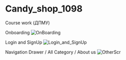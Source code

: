 # Candy_shop_1098
Course work (ДПМУ)

Onboarding
![OnBoarding](https://user-images.githubusercontent.com/44364327/120126158-f9489880-c1c3-11eb-9859-aebe0e17a803.jpg)

Login and SignUp
![Login_and_SignUp](https://user-images.githubusercontent.com/44364327/120126180-15e4d080-c1c4-11eb-8c18-42babce7389e.jpg)

Navigation Drawer / All Category / About us
![OtherScr](https://user-images.githubusercontent.com/44364327/120126189-1b421b00-c1c4-11eb-891a-fe24027e7004.jpg)
